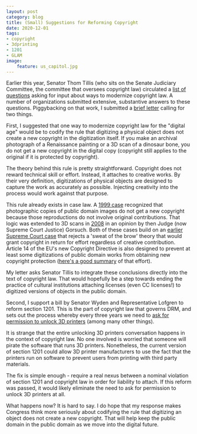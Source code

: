 ```yaml
---
layout: post
category: blog
title: (Small) Suggestions for Reforming Copyright
date: 2020-12-01
tags:
- copyright
- 3dprinting
- 1201
- GLAM
image:
    feature: us_capitol.jpg
---
```

Earlier this year, Senator Thom Tillis (who sits on the Senate Judiciary Committee, the committee that oversees copyright law) circulated a [list of questions](/docs/tillis-copyright-reform-questions.pdf) asking for input about ways to modernize copyright law.  A number of organizations submitted extensive, substantive answers to these questions.  Piggybacking on that work, I submitted a [brief letter](/docs/tillis-copyright-reform-questions-response.pdf) calling for two things.

First, I suggested that one way to modernize copyright law for the "digital age" would be to codify the rule that digitizing a physical object does not create a new copyright in the digitization itself.  If you make an archival photograph of a Renaissance painting or a 3D scan of a dinosaur bone, you do not get a new copyright in the digital copy (copyright still applies to the original if it is protected by copyright).

The theory behind this rule is pretty straightforward.  Copyright does not reward technical skill or effort.  Instead, it attaches to creative works.  By their very definition, digitizations of physical objects are designed to capture the work as accurately as possible.  Injecting creativity into the process would work against that purpose.

This rule already exists in case law.  A [1999 case](https://en.wikipedia.org/wiki/Bridgeman_Art_Library_v._Corel_Corp.) recognized that photographic copies of public domain images do not get a new copyright because those reproductions do not involve original contributions. That logic was extended to 3D scans in [2008](https://caselaw.findlaw.com/us-10th-circuit/1291978.html) in an opinion by then Judge (now Supreme Court Justice) Gorsuch.  Both of these cases build on an [earlier Supreme Court case](https://en.wikipedia.org/wiki/Feist_Publications,_Inc.,_v._Rural_Telephone_Service_Co.) that rejects a 'sweat of the brow' theory that would grant copyright in return for effort regardless of creative contribution.  Article 14 of the EU's new Copyright Directive is also designed to prevent at least some digitizations of public domain works from obtaining new copyright protection ([here's a good summary](https://pro.europeana.eu/post/keeping-digitised-works-in-the-public-domain-how-the-copyright-directive-makes-it-a-reality) of that effort).

My letter asks Senator Tillis to integrate these conclusions directly into the text of copyright law.  That would hopefully be a step towards ending the practice of cultural institutions attaching licenses (even CC licenses!) to digitized versions of objects in the public domain.

Second, I support a bill by Senator Wyden and Representative Lofgren to reform section 1201.  This is the part of copyright law that governs DRM, and sets out the process whereby every three years we need to [ask for permission to unlock 3D printers](https://michaelweinberg.org/tags/#1201) (among many other things).

It is strange that the entire unlocking 3D printers conversation happens in the context of copyright law.  No one involved is worried that someone will pirate the software that runs 3D printers. Nonetheless, the current version of section 1201 could allow 3D printer manufacturers to use the fact that the printers run on software to prevent users from printing with third party materials.

The fix is simple enough - require a real nexus between a nominal violation of section 1201 and copyright law in order for liability to attach.  If this reform was passed, it would likely eliminate the need to ask for permission to unlock 3D printers at all.

What happens now? It is hard to say.  I do hope that my response makes Congress think more seriously about codifying the rule that digitizing an object does not create a new copyright.  That will help keep the public domain in the public domain as we move into the digital future.
